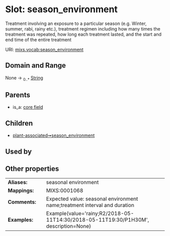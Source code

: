 
# Slot: season_environment


Treatment involving an exposure to a particular season (e.g. Winter, summer, rabi, rainy etc.), treatment regimen including how many times the treatment was repeated, how long each treatment lasted, and the start and end time of the entire treatment

URI: [mixs.vocab:season_environment](https://w3id.org/mixs/vocab/season_environment)


## Domain and Range

None &#8594;  <sub>0..\*</sub> [String](types/String.md)

## Parents

 *  is_a: [core field](core_field.md)

## Children

 *  [plant-associated➞season_environment](plant_associated_season_environment.md)

## Used by


## Other properties

|  |  |  |
| --- | --- | --- |
| **Aliases:** | | seasonal environment |
| **Mappings:** | | MIXS:0001068 |
| **Comments:** | | Expected value: seasonal environment name;treatment interval and duration |
| **Examples:** | | Example(value='rainy;R2/2018-05-11T14:30/2018-05-11T19:30/P1H30M', description=None) |

